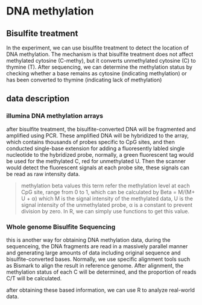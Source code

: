 # DNA methylation
## Bisulfite treatment 
In the experiment, we can use bisulfite treatment to detect the location of DNA methylation. The mechanism is that bisulfite treatment does not affect methylated cytosine (C-methy), but it converts unmethylated cytosine (C) to thymine (T). After sequencing, we can determine the methylation status by checking whether a base remains as cytosine (indicating methylation) or has been converted to thymine (indicating lack of methylation)

## data description 
### illumina DNA methylation arrays
after bisulfite treatment, the bisulfite-converted DNA will be fragmented and amplified using PCR. These amplified DNA will be hybridized to the array, which contains thousands of probes specific to CpG sites, and then conducted single-base extension for adding a fluoresently labled single nucleotide to the hybridized probe, normally, a green fluorescent tag would be used for the methylated C, red for unmethylated U. Then the scanner would detect the fluorescent signals at each probe site, these signals can be read as raw intensity data.

> methylation beta values
this term refer the methylation level at each CpG site, range from 0 to 1, which can be calculated by Beta = M/(M+ U + α)  which M is the signal intensity of the methylated data, U is the signal intensity of the unmethylated probe, α is a constant to prevent division by zero. In R, we can simply use functions to get this value.

### Whole genome Bisulfite Sequencing
this is another way for obtaining DNA methylation data, during the sequenceing, the DNA fragments are read in a massively parallel manner and generating large amounts of data including original sequence and bisulfite-converted bases. Normally, we use specific alignment tools such as Bismark to align the result in reference genome. After alignment, the methylation status of each C will be determined, and the proportion of reads C/T will be calculated.

after obtaining these based information, we can use R to analyze real-world data.




